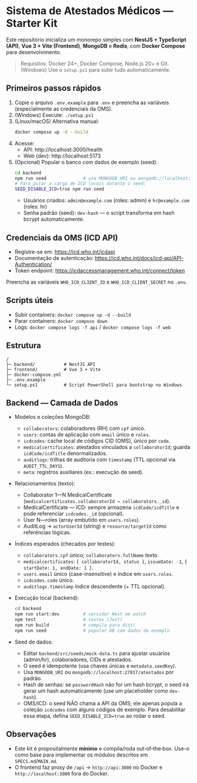 # Sistema de Atestados Médicos — Starter Kit

Este repositório inicializa um monorepo simples com **NestJS + TypeScript (API)**, **Vue 3 + Vite (Frontend)**, **MongoDB** e **Redis**, com **Docker Compose** para desenvolvimento.

> Requisitos: Docker 24+, Docker Compose, Node.js 20+ e Git.  
> (Windows) Use o `setup.ps1` para subir tudo automaticamente.

## Primeiros passos rápidos
1. Copie o arquivo `.env.example` para `.env` e preencha as variáveis (especialmente as credenciais da OMS).
2. (Windows) Execute: `./setup.ps1`
3. (Linux/macOS) Alternativa manual:
   ```bash
   docker compose up -d --build
   ```
4. Acesse:
   - API: http://localhost:3000/health
   - Web (dev): http://localhost:5173
5. (Opcional) Popular o banco com dados de exemplo (seed):
   ```bash
   cd backend
   npm run seed              # usa MONGODB_URI ou mongodb://localhost:27017/atestados
   # Para pular a carga de ICD locais durante o seed:
   SEED_DISABLE_ICD=true npm run seed
   ```
   - Usuários criados: `admin@example.com` (roles: admin) e `hr@example.com` (roles: hr)
   - Senha padrão (seed): `dev-hash` — o script transforma em hash bcrypt automaticamente.

## Credenciais da OMS (ICD API)
- Registre-se em: https://icd.who.int/icdapi
- Documentação de autenticação: https://icd.who.int/docs/icd-api/API-Authentication/
- Token endpoint: https://icdaccessmanagement.who.int/connect/token

Preencha as variáveis `WHO_ICD_CLIENT_ID` e `WHO_ICD_CLIENT_SECRET` no `.env`.

## Scripts úteis
- Subir containers: `docker compose up -d --build`
- Parar containers: `docker compose down`
- Logs: `docker compose logs -f api` / `docker compose logs -f web`

## Estrutura
```
/
├─ backend/           # NestJS API
├─ frontend/          # Vue 3 + Vite
├─ docker-compose.yml
├─ .env.example
└─ setup.ps1          # Script PowerShell para bootstrap no Windows
```

## Backend — Camada de Dados
- Modelos e coleções MongoDB:
  - `collaborators`: colaboradores (RH) com `cpf` único.
  - `users`: contas de aplicação com `email` único e `roles`.
  - `icdcodes`: cache local de códigos CID (OMS), único por `code`.
  - `medicalcertificates`: atestados vinculados a `collaboratorId`; guarda `icdCode/icdTitle` denormalizados.
  - `auditlogs`: trilhas de auditoria com `timestamp` (TTL opcional via `AUDIT_TTL_DAYS`).
  - `meta`: registros auxiliares (ex.: execução de seed).

- Relacionamentos (texto):
  - Collaborator 1—N MedicalCertificate (`medicalcertificates.collaboratorId → collaborators._id`).
  - MedicalCertificate — ICD: sempre armazena `icdCode/icdTitle` e pode referenciar `icdcodes._id` (opcional).
  - User N—roles (array embutido em `users.roles`).
  - AuditLog → `actorUserId` (string) e `resource/targetId` como referências lógicas.

- Índices esperados (checados por testes):
  - `collaborators.cpf` único; `collaborators.fullName` texto.
  - `medicalcertificates`: `{ collaboratorId, status }`, `issueDate: -1`, `{ startDate: 1, endDate: 1 }`.
  - `users.email` único (case-insensitive) e índice em `users.roles`.
  - `icdcodes.code` único.
  - `auditlogs.timestamp` índice descendente (+ TTL opcional).

- Execução local (backend):
  ```bash
  cd backend
  npm run start:dev         # servidor Nest em watch
  npm test                  # testes (Jest)
  npm run build             # compila para dist/
  npm run seed              # popular DB com dados de exemplo
  ```

- Seed de dados:
  - Editar `backend/src/seeds/mock-data.ts` para ajustar usuários (admin/hr), colaboradores, CIDs e atestados.
  - O seed é idempotente (usa chaves únicas e `metadata.seedKey`).
  - Usa `MONGODB_URI` ou `mongodb://localhost:27017/atestados` por padrão.
  - Hash de senhas: se `passwordHash` não for um hash bcrypt, o seed irá gerar um hash automaticamente (use um placeholder como `dev-hash`).
  - OMS/ICD: o seed NÃO chama a API da OMS; ele apenas popula a coleção `icdcodes` com alguns códigos de exemplo. Para desabilitar essa etapa, defina `SEED_DISABLE_ICD=true` ao rodar o seed.

## Observações
- Este kit é propositalmente **mínimo** e compila/roda out‑of‑the‑box. Use-o como base para implementar os módulos descritos em `SPECS.md`/`MAIN.md`.
- O frontend faz proxy de `/api` → `http://api:3000` no Docker e `http://localhost:3000` fora do Docker.
